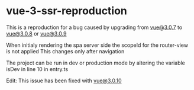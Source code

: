 # vue-3-ssr-reproduction

This is a reproduction for a bug caused by upgrading from vue@3.0.7 to vue@3.0.8 or vue@3.0.9

When initialy rendering the spa server side the scopeId for the router-view is not applied
This changes only after navigation

The project can be run in dev or production mode by altering the variable isDev in line 10 in entry.ts

Edit: This issue has been fixed with vue@3.0.10
